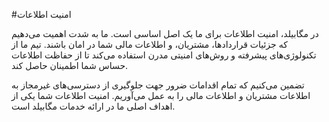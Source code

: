 #امنیت اطلاعات

در مگابیلد، امنیت اطلاعات برای ما یک اصل اساسی است. ما به شدت اهمیت می‌دهیم که جزئیات قراردادها، مشتریان، و اطلاعات مالی شما در امان باشند. تیم ما از تکنولوژی‌های پیشرفته و روش‌های امنیتی مدرن استفاده می‌کند تا از حفاظت اطلاعات حساس شما اطمینان حاصل کند.

تضمین می‌کنیم که تمام اقدامات ضرور جهت جلوگیری از دسترسی‌های غیرمجاز به اطلاعات مشتریان و اطلاعات مالی را به عمل می‌آوریم. امنیت اطلاعات شما یکی از اهداف اصلی ما در ارائه خدمات مگابیلد است.
    